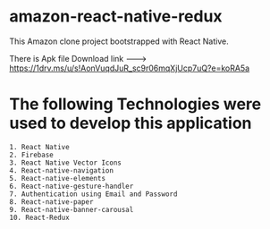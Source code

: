 # amazon-react-native-redux

This Amazon clone project bootstrapped with React Native.

There is Apk file Download link ---> https://1drv.ms/u/s!AonVuqdJuR_sc9r06mqXjUcp7uQ?e=koRA5a

# The following Technologies were used to develop this application

```
1. React Native
2. Firebase 
3. React Native Vector Icons
4. React-native-navigation
5. React-native-elements
6. React-native-gesture-handler
7. Authentication using Email and Password
8. React-native-paper
9. React-native-banner-carousal
10. React-Redux
```
